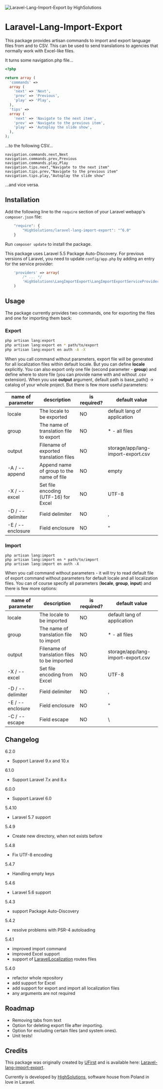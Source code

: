 ![Laravel-Lang-Import-Export by HighSolutions](https://raw.githubusercontent.com/highsolutions/laravel-lang-import-export/master/intro.jpg)

Laravel-Lang-Import-Export
==========================

This package provides artisan commands to import and export language files from and to CSV. This can be used to send translations to agencies that normally work with Excel-like files.

It turns some navigation.php file...

```php
<?php

return array (
  'commands' =>
  array (
    'next' => 'Next',
    'prev' => 'Previous',
    'play' => 'Play',
  ),
  'tips' =>
  array (
    'next' => 'Navigate to the next item',
    'prev' => 'Navigate to the previous item',
    'play' => 'Autoplay the slide show',
  ),
);
```
...to the following CSV...

```CSV
navigation.commands.next,Next
navigation.commands.prev,Previous
navigation.commands.play,Play
navigation.tips.next,"Navigate to the next item"
navigation.tips.prev,"Navigate to the previous item"
navigation.tips.play,"Autoplay the slide show"

```
...and vice versa.

Installation
------------

Add the following line to the `require` section of your Laravel webapp's `composer.json` file:

```javascript
    "require": {
        "HighSolutions/laravel-lang-import-export": "^6.0"
    }
```

Run `composer update` to install the package.

This package uses Laravel 5.5 Package Auto-Discovery.
For previous versions of Laravel, you need to update `config/app.php` by adding an entry for the service provider:

```php
    'providers' => array(
        /* ... */
        'HighSolutions\LangImportExport\LangImportExportServiceProvider'
    )
```

Usage
-----

The package currently provides two commands, one for exporting the files and one for importing them back:

### Export

```bash
php artisan lang:export
php artisan lang:export en * path/to/export
php artisan lang:export en auth -A -X
```

When you call command without parameters, export file will be generated for all localization files within default locale. But you can define **locale** explicitly. You can also export only one file (second parameter - **group**) and define where to store file (you can provide name with and without .csv extension). When you use **output** argument, default path is base_path() -> catalog of your whole project.
But there is few more useful parameters:

| name of parameter | description                             | is required? | default value                      |
|-------------------|-----------------------------------------|--------------|------------------------------------|
| locale           | The locale to be exported                | NO           | default lang of application        |
| group            | The name of translation file to export   | NO           | \* - all files                     |
| output           | Filename of exported translation files   | NO           | storage/app/lang-import-export.csv |
| -A / --append    | Append name of group to the name of file | NO           | empty                              |
| -X / --excel     | Set file encoding (UTF-16) for Excel     | NO           | UTF-8                              |
| -D / --delimiter | Field delimiter                          | NO           | ,                                  |
| -E / --enclosure | Field enclosure                          | NO           | "                                  |

### Import

```
php artisan lang:import
php artisan lang:import en * path/to/import
php artisan lang:import en auth -X
```

When you call command without parameters - it will try to read default file of export command without parameters for default locale and all localization files. You can of course specify all parameters (**locale**, **group**, **input**) and there is few more options:

| name of parameter | description                                  | is required? | default value                      |
|-------------------|----------------------------------------------|--------------|------------------------------------|
| locale            | The locale to be imported                    | NO           | default lang of application        |
| group             | The name of translation file to import       | NO           | * - all files                      |
| output            | Filename of translation files to be imported | NO           | storage/app/lang-import-export.csv |
| -X / --excel      | Set file encoding from Excel                 | NO           | UTF-8                              |
| -D / --delimiter  | Field delimiter                              | NO           | ,                                  |
| -E / --enclosure  | Field enclosure                              | NO           | "                                  |
| -C / --escape     | Field escape                                 | NO           | \                                  |

Changelog
------------

6.2.0
* Support Laravel 9.x and 10.x

6.1.0
* Support Laravel 7.x and 8.x

6.0.0
* Support Laravel 6.0

5.4.10
* Laravel 5.7 support

5.4.9
* Create new directory, when not exists before

5.4.8
* Fix UTF-8 encoding

5.4.7
*  Handling empty keys

5.4.6
* Laravel 5.6 support

5.4.3
- support Package Auto-Discovery

5.4.2
- resolve problems with PSR-4 autoloading

5.4.1
- improved import command
- improved Excel support
- support of [LaravelLocalization](https://github.com/mcamara/laravel-localization) routes files

5.4.0
- refactor whole repository
- add support for Excel
- add support for export and import all localization files
- any arguments are not required

Roadmap
------------

* Removing tabs from text
* Option for deleting export file after importing.
* Option for excluding certain files (and system ones).
* Unit tests!

Credits
------------

This package was originally created by [UFirst](http://github.com/ufirstgroup) and is available here: [Laravel-lang-import-export](https://github.com/ufirstgroup/laravel-lang-import-export).

Currently is developed by [HighSolutions](https://highsolutions.org), software house from Poland in love in Laravel.
